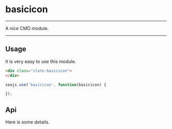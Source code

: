 # basicicon

---

A nice CMD module.

---

## Usage

It is very easy to use this module.

````html
<div class="slate-basicicon">
</div>
````

```javascript
seajs.use('basicicon', function(basicicon) {

});
```

## Api

Here is some details.
